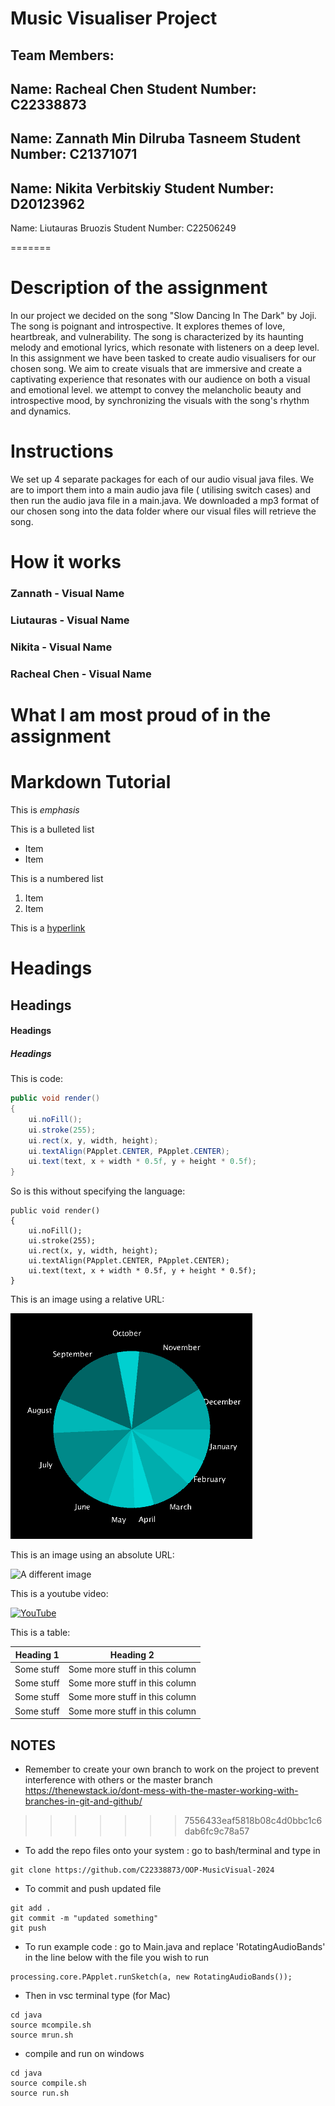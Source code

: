 # Music Visualiser Project
## Team Members:

Name: Racheal Chen
Student Number: C22338873
-------------------------------------
Name: Zannath Min Dilruba Tasneem
Student Number: C21371071
-------------------------------------
Name: Nikita Verbitskiy
Student Number: D20123962
-------------------------------------
Name: Liutauras Bruozis
Student Number: C22506249
	
=======

# Description of the assignment
In our project we decided on the song "Slow Dancing In The Dark" by Joji. The song is poignant and introspective. It explores themes of love, heartbreak, and vulnerability. The song is characterized by its haunting melody and emotional lyrics, which resonate with listeners on a deep level.
In this assignment we have been tasked to create audio visualisers for our chosen song. We aim to create visuals that are immersive and create a captivating experience that resonates with our audience on both a visual and emotional level. we attempt to convey the melancholic beauty and introspective mood, by synchronizing the visuals with the song's rhythm and dynamics.

# Instructions
We set up 4 separate packages for each of our audio visual java files. 
We are to import them into a main audio java file ( utilising switch cases) and then run the audio java file in a main.java.
We downloaded a mp3 format of our chosen song into the data folder where our visual files will retrieve the song.


# How it works 
### Zannath - Visual Name
### Liutauras - Visual Name
### Nikita - Visual Name
### Racheal Chen - Visual Name

# What I am most proud of in the assignment

# Markdown Tutorial

This is *emphasis*

This is a bulleted list

- Item
- Item

This is a numbered list

1. Item
1. Item

This is a [hyperlink](http://bryanduggan.org)

# Headings
## Headings
#### Headings
##### Headings

This is code:

```Java
public void render()
{
	ui.noFill();
	ui.stroke(255);
	ui.rect(x, y, width, height);
	ui.textAlign(PApplet.CENTER, PApplet.CENTER);
	ui.text(text, x + width * 0.5f, y + height * 0.5f);
}
```

So is this without specifying the language:

```
public void render()
{
	ui.noFill();
	ui.stroke(255);
	ui.rect(x, y, width, height);
	ui.textAlign(PApplet.CENTER, PApplet.CENTER);
	ui.text(text, x + width * 0.5f, y + height * 0.5f);
}
```

This is an image using a relative URL:

![An image](images/p8.png)

This is an image using an absolute URL:

![A different image](https://bryanduggandotorg.files.wordpress.com/2019/02/infinite-forms-00045.png?w=595&h=&zoom=2)

This is a youtube video:

[![YouTube](http://img.youtube.com/vi/J2kHSSFA4NU/0.jpg)](https://www.youtube.com/watch?v=J2kHSSFA4NU)

This is a table:

| Heading 1 | Heading 2 |
|-----------|-----------|
|Some stuff | Some more stuff in this column |
|Some stuff | Some more stuff in this column |
|Some stuff | Some more stuff in this column |
|Some stuff | Some more stuff in this column |

## NOTES

- Remember to create your own branch to work on the project to prevent interference with others or the master branch
https://thenewstack.io/dont-mess-with-the-master-working-with-branches-in-git-and-github/
>>>>>>> 7556433eaf5818b08c4d0bbc1c6dab6fc9c78a57
- To add the repo files onto your system : go to bash/terminal and type in 
```
git clone https://github.com/C22338873/OOP-MusicVisual-2024
```
- To commit and push updated file 
```
git add .
git commit -m "updated something"
git push
```
- To run example code : go to Main.java and replace 'RotatingAudioBands' in the line below with the file you wish to run
```
processing.core.PApplet.runSketch(a, new RotatingAudioBands());
``` 
- Then in vsc terminal type (for Mac)
```
cd java
source mcompile.sh
source mrun.sh
```
- compile and run on windows
```
cd java
source compile.sh
source run.sh
```

